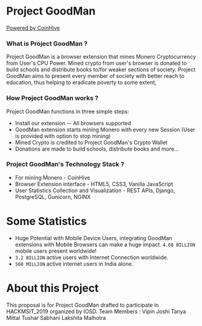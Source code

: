 # Project GoodMan 
[Powered by CoinHive](https://coinhive.com/)


### What is Project GoodMan ?
Project GoodMan is a browser extension that mines Monero Cryptocurrency from User's CPU Power. Mined crypto from user's browser is donated to build schools and distribute books to/for weaker sections of society. 
Project GoodMan aims to present every member of society with better reach to education, thus helping to eradicate poverty to some extent,


### How Project GoodMan works ?
Project GoodMan functions in three simple steps:
- Install our extension -- All browsers supported
- GoodMan extension starts mining Monero with every new Session (User is provided with option to stop mining)
- Mined Crypto is credited to Project GoodMan's Crypto Wallet
- Donations are made to build schools, distribute books and more...


### Project GoodMan's Technology Stack ?
- For mining Monero - CoinHive
- Browser Extension Interface - HTML5, CSS3, Vanilla JavaScript
- User Statistics Collection and Visualization - REST APIs, Django, PostgreSQL, Gunicorn, NGINX

# Some Statistics

- Huge Potential with Mobile Device Users, integrating GoodMan extensions with Mobile Browsers can make a huge impact. `4.68 BILLION` mobile users present worldwide! 
- `3.2 BILLION` active users with Internet Connection worldwide.
- `560 MILLION` active internet users in India alone.






# About this Project
This proposal is for Project GoodMan drafted to participate in HACKMSIT_2019 organized by IOSD.
Team Members : 
Vipin Joshi
Tanya Mittal
Tushar Sabhani
Lakshita Malhotra
